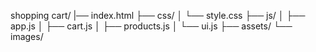 shopping cart/
|── index.html
├── css/
│   └── style.css
├── js/
│   ├── app.js
│   ├── cart.js
│   ├── products.js
│   └── ui.js
├── assets/
         └── images/
